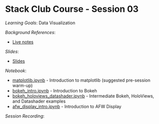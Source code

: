 # Stack Club Course - Session 03

*Learning Goals*: Data Visualization

*Background References*:
* [Live notes](https://docs.google.com/document/d/1pXHiVycBYD8AJyeH82B6jE30NAoELJrAOox12fEjtfU)


*Slides*:
* [Slides](https://docs.google.com/presentation/d/1q0bDucYrdGCNAAJh1a3uXY-CYbwtwd55eWDhJSDlzS0/edit?usp=sharing)

*Notebook*:
* [matplotlib.ipynb](matplotlib.ipynb) - Introduction to matplotlib (suggested pre-session warm-up)
* [bokeh_intro.ipynb](bokeh_intro.ipynb) - Introduction to Bokeh
* [bokeh_holoviews_datashader.ipynb](https://github.com/LSSTScienceCollaborations/StackClub/blob/master/Visualization/bokeh_holoviews_datashader.ipynb) - Intermediate Bokeh, HoloViews, and Datashader examples
* [afw_display_intro.ipynb](afw_display_intro.ipynb) - Introduction to AFW Display

*Session Recording*:
